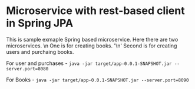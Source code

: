 # Microservice with rest-based client in Spring JPA

This is sample exmaple Spring based microservice. Here there are two microservices. \n
One is for creating books.  '\n'
Second is for creating users and purchaing books.  

For user and purchases -
`java -jar target/app-0.0.1-SNAPSHOT.jar --server.port=8080`

For Books -
`java -jar target/app-0.0.1-SNAPSHOT.jar --server.port=8090`
